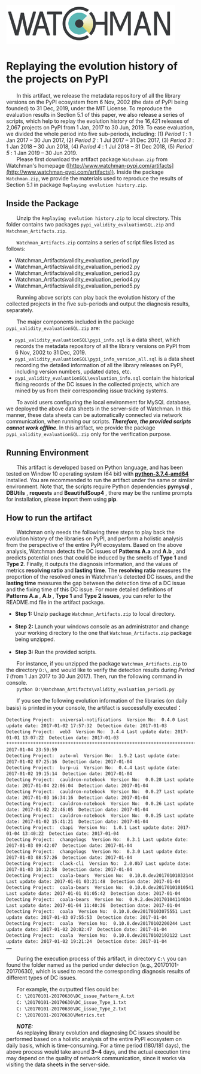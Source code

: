 &nbsp;&nbsp;&nbsp;&nbsp;&nbsp;&nbsp;&nbsp;&nbsp;&nbsp;&nbsp;&nbsp;&nbsp;&nbsp;&nbsp;&nbsp;&nbsp;&nbsp;&nbsp;&nbsp;&nbsp;&nbsp;&nbsp;&nbsp;&nbsp;&nbsp;&nbsp;&nbsp;&nbsp;&nbsp;&nbsp;&nbsp;&nbsp;&nbsp;&nbsp;&nbsp;&nbsp;&nbsp;&nbsp;&nbsp;&nbsp;&nbsp;&nbsp;&nbsp;&nbsp;&nbsp;&nbsp;&nbsp;&nbsp;![](https://github.com/NeolithEra/Figures/blob/master/Watchman_logo.png)

Replaying the evolution history of the projects on PyPI
====

&nbsp;&nbsp;&nbsp;&nbsp;&nbsp;&nbsp;
<span style="">
In this artifact, we release the metadata repository of all the library versions on the PyPI ecosystem from 6 Nov, 2002 (the date of PyPI being founded) to 31 Dec, 2019, under the MIT License. To reproduce the evaluation results in Section 5.1 of this paper, we also release a series of scripts, which help to replay the evolution history of the 16,421 releases of 2,067 projects on PyPI from 1 Jan, 2017 to 30 Jun, 2019. To ease evaluation, we divided the whole period into five sub-periods, including: (1) _Period 1_ : 1 Jan 2017 – 30 Jun 2017, (2) _Period 2_ : 1 Jul 2017 – 31 Dec 2017, (3) _Period 3_ : 1 Jan 2018 – 30 Jun 2018, (4) _Period 4_ : 1 Jul 2018 – 31 Dec 2018, (5) _Period 5_ : 1 Jan 2019 – 30 Jun 2019.
</span></br>
&nbsp;&nbsp;&nbsp;&nbsp;&nbsp;&nbsp;
<span>
Please first download the artifact package `Watchman.zip` from Watchman&#39;s homepage ([http://www.watchman-pypi.com/artifacts](http://www.watchman-pypi.com/artifacts)). 
Inside the package `Watchman.zip`, we provide the materials used to reproduce the results of Section 5.1 in package `Replaying evolution history.zip`.
</span>


Inside the Package
----  

&nbsp;&nbsp;&nbsp;&nbsp;&nbsp;&nbsp;
<span style="">
Unzip the `Replaying evolution history.zip` to local directory. This folder contains two packages `pypi_validity_evaluationSQL.zip` and `Watchman_Artifacts.zip`.
</span>

&nbsp;&nbsp;&nbsp;&nbsp;&nbsp;&nbsp;
`Watchman_Artifacts.zip` contains a series of script files listed as follows:</br>

- Watchman_Artifacts\validity_evaluation_period1.py
- Watchman_Artifacts\validity_evaluation_period2.py
- Watchman_Artifacts\validity_evaluation_period3.py
- Watchman_Artifacts\validity_evaluation_period4.py
- Watchman_Artifacts\validity_evaluation_period5.py

&nbsp;&nbsp;&nbsp;&nbsp;&nbsp;&nbsp;
Running above scripts can play back the evolution history of the collected projects in the five sub-periods and output the diagnosis results, separately.

&nbsp;&nbsp;&nbsp;&nbsp;&nbsp;&nbsp;
The major components included in the package `pypi_validity_evaluationSQL.zip` are:

- `pypi_validity_evaluationSQL\pypi_info.sql` is a data sheet, which records the metadata repository of all the library versions on PyPI from 6 Nov, 2002 to 31 Dec, 2019.
- `pypi_validity_evaluationSQL\pypi_info_version_all.sql` is a data sheet recording the detailed information of all the library releases on PyPI, including version numbers, updated dates, etc.
- `pypi_validity_evaluationSQL\evaluation_info.sql` contain the historical fixing records of the DC issues in the collected projects, which are mined by us from their corresponding issue tracking systems.

&nbsp;&nbsp;&nbsp;&nbsp;&nbsp;&nbsp;
To avoid users configuring the local environment for MySQL database, we deployed the above data sheets in the server-side of Watchman. In this manner, these data sheets can be automatically connected via network communication, when running our scripts. ***Therefore, the provided scripts cannot work offline***. In this artifact, we provide the package `pypi_validity_evaluationSQL.zip` only for the verification purpose.

Running Environment
----

&nbsp;&nbsp;&nbsp;&nbsp;&nbsp;&nbsp;
This artifact is developed based on Python language, and has been tested on Window 10 operating system (64 bit) with [**python-3.7.4-amd64**](https://www.python.org/ftp/python/3.7.4/python-3.7.4-amd64.exe) installed. You are recommended to run the artifact under the same or similar environment.
Note that, the scripts require Python dependencies **pymysql** , **DBUtils** , **requests** and **BeautifulSoup4** , there may be the runtime prompts for installation, please import them using **pip**.

**How to run the artifact**
----

&nbsp;&nbsp;&nbsp;&nbsp;&nbsp;&nbsp;
Watchman only needs the following three steps to play back the evolution history of the libraries on PyPI, and perform a holistic analysis from the perspective of the entire PyPI ecosystem. Based on the above analysis, Watchman detects the DC issues of **Patterns A.a** and **A.b** , and predicts potential ones that could be induced by the smells of **Type 1** and **Type 2**. Finally, it outputs the diagnosis information, and the values of metrics **resolving ratio** and **lasting time**. The **resolving ratio** measures the proportion of the resolved ones in Watchman&#39;s detected DC issues, and the **lasting time** measures the gap between the detection time of a DC issue and the fixing time of this DC issue. For more detailed definitions of **Patterns A.a** , **A.b** , **Type 1** and **Type 2 issues,** you can refer to the README.md file in the artifact package.</br>

- **Step 1:** Unzip package `Watchman_Artifacts.zip` to local directory.</br>
&nbsp;&nbsp;&nbsp;&nbsp;&nbsp;&nbsp;
- **Step 2:** Launch your windows console as an administrator and change your working directory to the one that `Watchman_Artifacts.zip` package being unzipped.</br>
&nbsp;&nbsp;&nbsp;&nbsp;&nbsp;&nbsp;
- **Step 3:** Run the provided scripts.


&nbsp;&nbsp;&nbsp;&nbsp;&nbsp;&nbsp;
For instance, if you unzipped the package `Watchman_Artifacts.zip` to the directory `D:\`, and would like to verify the detection results during _Period 1_ (from 1 Jan 2017 to 30 Jun 2017). Then, run the following command in console.  
&nbsp;&nbsp;&nbsp;&nbsp;&nbsp;&nbsp;
`python D:\Watchman_Artifacts\validity_evaluation_period1.py`

&nbsp;&nbsp;&nbsp;&nbsp;&nbsp;&nbsp;
If you see the following evolution information of the libraries (on daily basis) is printed in your console, the artifact is successfully executed：

```
Detecting Project:  universal-notifications  Version No:  0.4.0 Last update date: 2017-01-02 17:57:32  Detection date: 2017-01-03
Detecting Project:  web3  Version No:  3.4.4 Last update date: 2017-01-01 13:07:22  Detection date: 2017-01-03
******************************************************************************  
2017-01-04 23:59:59  
Detecting Project:  auto-ml  Version No:  1.9.2 Last update date: 2017-01-02 07:25:16  Detection date: 2017-01-04
Detecting Project:  burp-ui  Version No:  0.4.4 Last update date: 2017-01-02 19:15:14  Detection date: 2017-01-04
Detecting Project:  cauldron-notebook  Version No:  0.0.28 Last update date: 2017-01-04 22:06:04  Detection date: 2017-01-04
Detecting Project:  cauldron-notebook  Version No:  0.0.27 Last update date: 2017-01-03 16:34:16  Detection date: 2017-01-04
Detecting Project:  cauldron-notebook  Version No:  0.0.26 Last update date: 2017-01-02 22:46:05  Detection date: 2017-01-04
Detecting Project:  cauldron-notebook  Version No:  0.0.25 Last update date: 2017-01-02 15:41:21  Detection date: 2017-01-04
Detecting Project:  cbapi  Version No:  1.0.1 Last update date: 2017-01-04 13:40:22  Detection date: 2017-01-04
Detecting Project:  changelogs  Version No:  0.3.1 Last update date: 2017-01-03 09:42:07  Detection date: 2017-01-04
Detecting Project:  changelogs  Version No:  0.3.0 Last update date: 2017-01-03 08:57:26  Detection date: 2017-01-04
Detecting Project:  clack-cli  Version No:  2.0.0b7 Last update date: 2017-01-03 10:12:58  Detection date: 2017-01-04
Detecting Project:  coala-bears  Version No:  0.10.0.dev20170101032144 Last update date: 2017-01-01 03:21:48  Detection date: 2017-01-04
Detecting Project:  coala-bears  Version No:  0.10.0.dev20170101010541 Last update date: 2017-01-01 01:05:42  Detection date: 2017-01-04
Detecting Project:  coala-bears  Version No:  0.9.2.dev20170104114034 Last update date: 2017-01-04 11:40:36  Detection date: 2017-01-04
Detecting Project:  coala  Version No:  0.10.0.dev20170103075551 Last update date: 2017-01-03 07:55:53  Detection date: 2017-01-04
Detecting Project:  coala  Version No:  0.10.0.dev20170102200244 Last update date: 2017-01-02 20:02:47  Detection date: 2017-01-04
Detecting Project:  coala  Version No:  0.10.0.dev20170102192122 Last update date: 2017-01-02 19:21:24  Detection date: 2017-01-04
……
```

&nbsp;&nbsp;&nbsp;&nbsp;&nbsp;&nbsp;
During the execution process of this artifact, in directory `C:\` you can found the folder named as the period under detection (e.g., 20170101-20170630), which is used to record the corresponding diagnosis results of different types of DC issues.

&nbsp;&nbsp;&nbsp;&nbsp;&nbsp;&nbsp;
For example, the outputted files could be:</br>
&nbsp;&nbsp;&nbsp;&nbsp;&nbsp;&nbsp;
`C: \20170101-20170630\DC_issue_Pattern_A.txt`</br>
&nbsp;&nbsp;&nbsp;&nbsp;&nbsp;&nbsp;
`C: \20170101-20170630\DC_issue_Type_1.txt`</br>
&nbsp;&nbsp;&nbsp;&nbsp;&nbsp;&nbsp;
`C: \20170101-20170630\DC_issue_Type_2.txt`</br>
&nbsp;&nbsp;&nbsp;&nbsp;&nbsp;&nbsp;
`C: \20170101-20170630\Metrics.txt`</br>

&nbsp;&nbsp;&nbsp;&nbsp;&nbsp;&nbsp;
***NOTE:***  
&nbsp;&nbsp;&nbsp;&nbsp;&nbsp;&nbsp; As replaying library evolution and diagnosing DC issues should be performed based on a holistic analysis of the entire PyPI ecosystem on daily basis, which is time-consuming. For a time period (180/181 days), the above process would take around **3~4** days, and the actual execution time may depend on the quality of network communication, since it works via visiting the data sheets in the server-side.
